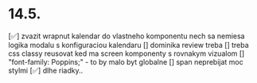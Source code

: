 # 14.5.
[✅] zvazit wrapnut kalendar do vlastneho komponentu nech sa nemiesa logika modalu s konfiguraciou kalendaru
[] dominika review treba
    [] treba css classy reusovat ked ma screen komponenty s rovnakym vizualom
    [] "font-family: Poppins;" - to by malo byt globalne
    [] span neprebijat moc stylmi
[✅] dlhe riadky..
